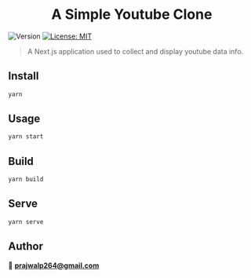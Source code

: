 <h1 align="center">A Simple Youtube Clone</h1>
<p>
  <img alt="Version" src="https://img.shields.io/badge/version-1.0.0-blue.svg?cacheSeconds=2592000" />
  <a href="#" target="_blank">
    <img alt="License: MIT" src="https://img.shields.io/badge/License-MIT-yellow.svg" />
  </a>
</p>

> A Next.js application used to collect and display youtube data info.

## Install

```sh
yarn
```

## Usage

```sh
yarn start
```

## Build

```sh
yarn build
```

## Serve

```sh
yarn serve
```

## Author

👤 **prajwalp264@gmail.com**
